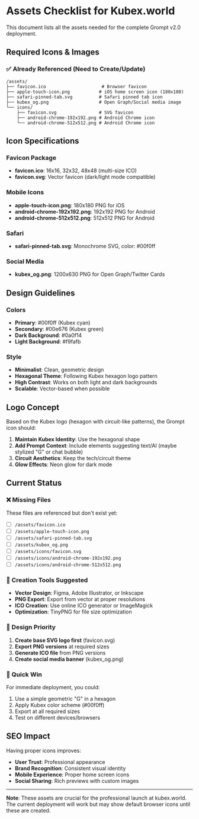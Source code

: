 # Assets Checklist for Kubex.world

This document lists all the assets needed for the complete Grompt v2.0 deployment.

## Required Icons & Images

### ✅ Already Referenced (Need to Create/Update)

```
/assets/
├── favicon.ico                     # Browser favicon
├── apple-touch-icon.png           # iOS home screen icon (180x180)
├── safari-pinned-tab.svg          # Safari pinned tab icon
├── kubex_og.png                   # Open Graph/Social media image
└── icons/
    ├── favicon.svg                # SVG favicon
    ├── android-chrome-192x192.png # Android Chrome icon
    └── android-chrome-512x512.png # Android Chrome icon
```

## Icon Specifications

### Favicon Package

- **favicon.ico**: 16x16, 32x32, 48x48 (multi-size ICO)
- **favicon.svg**: Vector favicon (dark/light mode compatible)

### Mobile Icons

- **apple-touch-icon.png**: 180x180 PNG for iOS
- **android-chrome-192x192.png**: 192x192 PNG for Android
- **android-chrome-512x512.png**: 512x512 PNG for Android

### Safari

- **safari-pinned-tab.svg**: Monochrome SVG, color: #00f0ff

### Social Media

- **kubex_og.png**: 1200x630 PNG for Open Graph/Twitter Cards

## Design Guidelines

### Colors

- **Primary**: #00f0ff (Kubex cyan)
- **Secondary**: #00e676 (Kubex green)
- **Dark Background**: #0a0f14
- **Light Background**: #f9fafb

### Style

- **Minimalist**: Clean, geometric design
- **Hexagonal Theme**: Following Kubex hexagon logo pattern
- **High Contrast**: Works on both light and dark backgrounds
- **Scalable**: Vector-based when possible

## Logo Concept

Based on the Kubex logo (hexagon with circuit-like patterns), the Grompt icon should:

1. **Maintain Kubex Identity**: Use the hexagonal shape
2. **Add Prompt Context**: Include elements suggesting text/AI (maybe stylized "G" or chat bubble)
3. **Circuit Aesthetics**: Keep the tech/circuit theme
4. **Glow Effects**: Neon glow for dark mode

## Current Status

### ❌ Missing Files

These files are referenced but don't exist yet:

- [ ] `/assets/favicon.ico`
- [ ] `/assets/apple-touch-icon.png`
- [ ] `/assets/safari-pinned-tab.svg`
- [ ] `/assets/kubex_og.png`
- [ ] `/assets/icons/favicon.svg`
- [ ] `/assets/icons/android-chrome-192x192.png`
- [ ] `/assets/icons/android-chrome-512x512.png`

### 📝 Creation Tools Suggested

- **Vector Design**: Figma, Adobe Illustrator, or Inkscape
- **PNG Export**: Export from vector at proper resolutions
- **ICO Creation**: Use online ICO generator or ImageMagick
- **Optimization**: TinyPNG for file size optimization

### 🎨 Design Priority

1. **Create base SVG logo first** (favicon.svg)
2. **Export PNG versions** at required sizes
3. **Generate ICO file** from PNG versions
4. **Create social media banner** (kubex_og.png)

### 🚀 Quick Win

For immediate deployment, you could:

1. Use a simple geometric "G" in a hexagon
2. Apply Kubex color scheme (#00f0ff)
3. Export at all required sizes
4. Test on different devices/browsers

## SEO Impact

Having proper icons improves:

- **User Trust**: Professional appearance
- **Brand Recognition**: Consistent visual identity
- **Mobile Experience**: Proper home screen icons
- **Social Sharing**: Rich previews with custom images

---

**Note**: These assets are crucial for the professional launch at kubex.world. The current deployment will work but may show default browser icons until these are created.

